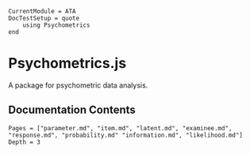 ```@meta
CurrentModule = ATA
DocTestSetup = quote
    using Psychometrics
end
```
# Psychometrics.js

A package for psychometric data analysis.

## Documentation Contents

```@contents
Pages = ["parameter.md", "item.md", "latent.md", "examinee.md", "response.md", "probability.md" "information.md", "likelihood.md"]
Depth = 3
```

